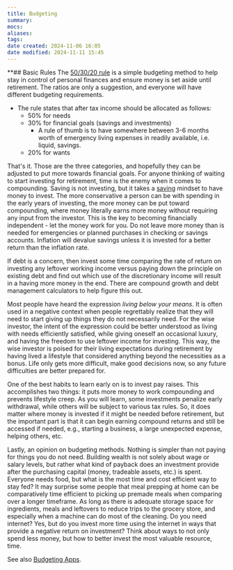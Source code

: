 ```yaml
---
title: Budgeting
summary: 
mocs: 
aliases: 
tags: 
date created: 2024-11-06 16:05
date modified: 2024-11-11 15:45
---
```

**## Basic Rules
The [50/30/20 rule](https://www.reddit.com/r/coolguides/comments/dkhs1k/personal_finance_guide/#lightbox) is a simple budgeting method to help stay in control of personal finances and ensure money is set aside until retirement. The ratios are only a suggestion, and everyone will have different budgeting requirements. 

- The rule states that after tax income should be allocated as follows:
	- 50% for needs
	- 30% for financial goals (savings and investments)
		- A rule of thumb is to have somewhere between 3-6 months worth of emergency living expenses in readily available, i.e. liquid, savings.
	- 20% for wants

That's it. Those are the three categories, and hopefully they can be adjusted to put more towards financial goals. For anyone thinking of waiting to start investing for retirement, time is the enemy when it comes to compounding. Saving is not investing, but it takes a [saving](https://www.reddit.com/r/coolguides/comments/1dipsve/a_cool_guide_for_saving_money/#lightbox) mindset to have money to invest. The more conservative a person can be with spending in the early years of investing, the more money can be put toward compounding, where money literally earns more money without requiring any input from the investor. This is the key to becoming financially independent - let the money work for you. Do not leave more money than is needed for emergencies or planned purchases in checking or savings accounts. Inflation will devalue savings unless it is invested for a better return than the inflation rate.

If debt is a concern, then invest some time comparing the rate of return on investing any leftover working income versus paying down the principle on existing debt and find out which use of the discretionary income will result in a having more money in the end. There are compound growth and debt management calculators to help figure this out.

Most people have heard the expression *living below your means*. It is often used in a negative context when people regrettably realize that they will need to start giving up things they do not necessarily need. For the wise investor, the intent of the expression could be better understood as living with needs efficiently satisfied, while giving oneself an occasional luxury, and having the freedom to use leftover income for investing. This way, the wise investor is poised for their living expectations during retirement by having lived a lifestyle that considered anything beyond the necessities as a bonus. Life only gets more difficult, make good decisions now, so any future difficulties are better prepared for.

One of the best habits to learn early on is to invest pay raises. This accomplishes two things: it puts more money to work compounding and prevents lifestyle creep<!-- #update_with_instant_preview -->. As you will learn, some investments penalize early withdrawal, while others will be subject to various tax rules. So, it does matter where money is invested if it might be needed before retirement, but the important part is that it can begin earning compound returns and still be accessed if needed, e.g., starting a business, a large unexpected expense, helping others, etc.

Lastly, an opinion on budgeting methods. Nothing is simpler than not paying for things you do not need. Building wealth is not solely about wage or salary levels, but rather what kind of payback does an investment provide after the purchasing capital (money, tradeable assets, etc.) is spent. Everyone needs food, but what is the most time and cost efficient way to stay fed? It may surprise some people that meal prepping at home can be comparatively time efficient to picking up premade meals when comparing over a longer timeframe. As long as there is adequate storage space for ingredients, meals and leftovers to reduce trips to the grocery store, and especially when a machine can do most of the cleaning. Do you need internet? Yes, but do you invest more time using the internet in ways that provide a negative return on investment? Think about ways to not only spend less money, but how to better invest the most valuable resource, time.

See also [Budgeting Apps](resources/tools.md#budgeting-apps).


